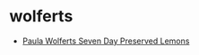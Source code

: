 # wolferts

 * [Paula Wolferts Seven Day Preserved Lemons](../index/p/paula-wolferts-seven-day-preserved-lemons-15336.json)
